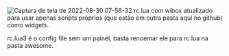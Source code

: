 ![Captura de tela de 2022-08-30 07-56-32](https://user-images.githubusercontent.com/90172365/187419996-a4cde13a-839d-4655-b401-c82aae2fac39.png)
rc.lua com wibox atualizado para usar apenas scripts próprios (que estão em outra pasta aqui no github) como widgets.


rc.lua3 é o config file sem um painél, basta renoemar ele para rc.lua na pasta awesome.
